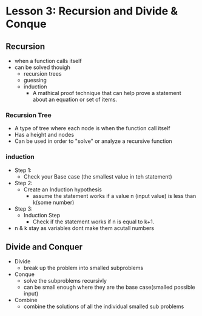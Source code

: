 # Lesson 3: Recursion and Divide & Conque

## Recursion
- when a function calls itself
- can be solved thouigh 
    - recursion trees
    - guessing
    - induction
        - A mathical proof technique that can help prove a statement about an equation or set of items.
### Recursion Tree
- A type of tree where each node is when the function call itself
- Has a height and nodes
- Can be used in order to "solve" or analyze a recursive function

### induction
- Step 1:
    - Check your Base case (the smallest value in teh statement)
- Step 2:
    - Create an Induction hypothesis
        - assume the statement works if a value n (input value) is less than k(some number)
- Step 3:
    - Induction Step
        - Check if the statement works if n is equal to k+1.
 - n & k stay as variables dont make them acutall numbers


 ## Divide and Conquer
 - Divide 
    - break up the problem into smalled subproblems
 - Conque
    - solve the subproblems recursivly
    - can be small enough where they are the base case(smalled possible input)
- Combine
    - combine the solutions of all the individual smalled sub problems
